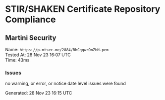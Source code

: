 # STIR/SHAKEN Certificate Repository Compliance

## Martini Security

Name: `https://p.mtsec.me/2884/RhCqqwrOnZbH.pem`\
Tested At: 28 Nov 23 16:07 UTC\
Time: 43ms

### Issues

no warning, or error, or notice date level issues were found

Generated: 28 Nov 23 16:15 UTC